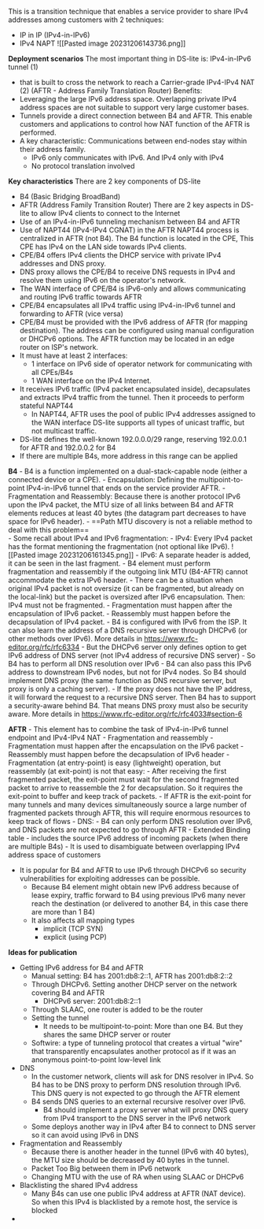 This is a transition technique that enables a service provider to share IPv4 addresses among customers with 2 techniques:
- IP in IP (IPv4-in-IPv6)
- IPv4 NAPT
![[Pasted image 20231206143736.png]]

**Deployment scenarios**
The most important thing in DS-lite is: IPv4-in-IPv6 tunnel (1) 
- that is built to cross the network to reach a Carrier-grade IPv4-IPv4 NAT (2) (AFTR - Address Family Translation Router)
Benefits:
- Leveraging the large IPv6 address space. Overlapping private IPv4 address spaces are not suitable to support very large customer bases.
- Tunnels provide a direct connection between B4 and AFTR. This enable customers and applications to control how NAT function of the AFTR is performed.
- A key characteristic: Communications between end-nodes stay within their address family.
	- IPv6 only communicates with IPv6. And IPv4 only with IPv4
	- No protocol translation involved

**Key characteristics**
There are 2 key components of DS-lite
- B4 (Basic Bridging BroadBand)
- AFTR (Address Family Transition Router)
There are 2 key aspects in DS-lite to allow IPv4 clients to connect to the Internet
- Use of an IPv4-in-IPv6 tunneling mechanism between B4 and AFTR
- Use of NAPT44 (IPv4-IPv4 CGNAT) in the AFTR
NAPT44 process is centralized in AFTR (not B4).
The B4 function is located in the CPE, This CPE has IPv4 on the LAN side towards IPv4 clients.
- CPE/B4 offers IPv4 clients the DHCP service with private IPv4 addresses and DNS proxy.
- DNS proxy allows the CPE/B4 to receive DNS requests in IPv4 and resolve them using IPv6 on the operator's network.
- The WAN interface of CPE/B4 is IPv6-only and allows communicating and routing IPv6 traffic towards AFTR
- CPE/B4 encapsulates all IPv4 traffic using IPv4-in-IPv6 tunnel and forwarding to AFTR (vice versa)
- CPE/B4 must be provided with the IPv6 address of AFTR (for mapping destination). The address can be configured using manual configuration or DHCPv6 options.
The AFTR function may be located in an edge router on ISP's network. 
- It must have at least 2 interfaces:
	- 1 interface on IPv6 side of operator network for communicating with all CPEs/B4s
	- 1 WAN interface on the IPv4 Internet.
- It receives IPv6 traffic (IPv4 packet encapsulated inside), decapsulates and extracts IPv4 traffic from the tunnel. Then it proceeds to perform stateful NAPT44
	- In NAPT44, AFTR uses the pool of public IPv4 addresses assigned to the WAN interface
DS-lite supports all types of unicast traffic, but not multicast traffic.
- DS-lite defines the well-known 192.0.0.0/29 range, reserving 192.0.0.1 for AFTR and 192.0.0.2 for B4
- If there are multiple B4s, more address in this range can be applied

**B4**
	- B4 is a function implemented on a dual-stack-capable node (either a connected device or a CPE).
	- Encapsulation: Defining the multipoint-to-point IPv4-in-IPv6 tunnel that ends on the service provider AFTR.
	- Fragmentation and Reassembly: Because there is another protocol IPv6 upon the IPv4 packet, the MTU size of all links between B4 and AFTR elements reduces at least 40 bytes (the datagram part decreases to have space for IPv6 header).
		- ==Path MTU discovery is  not a reliable method to deal with this problem==  
		- Some recall about IPv4 and IPv6 fragmentation:
			- IPv4: Every IPv4 packet has the format mentioning the fragmentation (not optional like IPv6).
			![[Pasted image 20231206161345.png]]
			- IPv6: A separate header is added, it can be seen in the last fragment.
		- B4 element must perform fragmentation and reassembly if the outgoing link MTU (B4-AFTR) cannot accommodate the extra IPv6 header.
			- There can be a situation when original IPv4 packet is not oversize (it can be fragmented, but already on the local-link) but the packet is oversized after IPv6 encapsulation. Then: IPv4 must not be fragmented. 
				- Fragmentation must happen after the encapsulation of IPv6 packet.
				- Reassembly must happen before the decapsulation of IPv4 packet.
	- B4 is configured with IPv6 from the ISP. It can also learn the address of a DNS recursive server through DHCPv6 (or other methods over IPv6). More details in https://www.rfc-editor.org/rfc/rfc6334
		- But the DHCPv6 server only defines option to get IPv6 address of DNS server (not IPv4 address of recursive DNS server)
		- So B4 has to perform all DNS resolution over IPv6
		- B4 can also pass this IPv6 address to downstream IPv6 nodes, but not for IPv4 nodes. So B4 should implement DNS proxy (the same function as DNS recursive server, but proxy is only a caching server).
		- If the proxy does not have the IP address, it will forward the request to a recursive DNS server. Then B4 has to support a security-aware behind B4. That means DNS proxy must also be security aware. More details in https://www.rfc-editor.org/rfc/rfc4033#section-6

**AFTR**
	- This element has to combine the task of IPv4-in-IPv6 tunnel endpoint and IPv4-IPv4 NAT
	- Fragmentation and reassembly
		- Fragmentation must happen after the encapsulation on the IPv6 packet
		- Reassembly must happen before the decapsulation of IPv6 header
		- Fragmentation (at entry-point) is easy (lightweight) operation, but reassembly (at exit-point) is not that easy:
			- After receiving the first fragmented packet, the exit-point must wait for the second fragmented packet to arrive to reassemble the 2 for decapsulation. So it requires the exit-point to buffer and keep track of packets.
			- If AFTR is the exit-point for many tunnels and many devices simultaneously source a large number of fragmented packets through AFTR, this will require enormous resources to keep track of flows
		- DNS:
			- B4 can only perform DNS resolution over IPv6, and DNS packets are not expected to go through AFTR
		- Extended Binding table
			- includes the source IPv6 address of incoming packets (when there are multiple B4s)
			- It is used to disambiguate between overlapping IPv4 address space of customers
- It is popular for B4 and AFTR to use IPv6 through DHCPv6 so security vulnerabilities for exploiting addresses can be possible.
	- Because B4 element might obtain new IPv6 address because of lease expiry, traffic forward to B4 using previous IPv6 many never reach the destination (or delivered to another B4, in this case there are more than 1 B4)
	- It also affects all mapping types
		- implicit (TCP SYN)
		- explicit (using PCP)

**Ideas for publication**
- Getting IPv6 address for B4 and AFTR
	- Manual setting: B4 has 2001:db8:2::1, AFTR has 2001:db8:2::2
	- Through DHCPv6. Setting another DHCP server on the network covering B4 and AFTR
		- DHCPv6 server: 2001:db8:2::1
	- Through SLAAC, one router is added to be the router
	- Setting the tunnel
		- It needs to be multipoint-to-point: More than one B4. But they shares the same DHCP server or router
	- Softwire: a type of tunneling protocol that creates a virtual "wire" that transparently encapsulates another protocol as if it was an anonymous point-to-point low-level link
- DNS
	- In the customer network, clients will ask for DNS resolver in IPv4. So B4 has to be DNS proxy to perform DNS resolution through IPv6. This DNS query is not expected to go through the AFTR element
	- B4 sends DNS queries to an external recursive resolver over IPv6.
		- B4 should implement a proxy server what will proxy DNS query from IPv4 transport to the DNS server in the IPv6 network
	- Some deploys another way in IPv4 after B4 to connect to DNS server so it can avoid using IPv6 in DNS
- Fragmentation and Reassembly
	- Because there is another header in the tunnel (IPv6 with 40 bytes), the MTU size should be decreased by 40 bytes in the tunnel.
	- Packet Too Big between them in IPv6 network
	- Changing MTU with the use of RA when using SLAAC or DHCPv6
- Blacklisting the shared IPv4 address
	- Many B4s can use one public IPv4 address at AFTR (NAT device). So when this IPv4 is blacklisted by a remote host, the service is blocked
- 